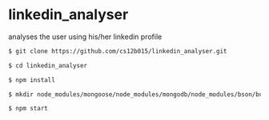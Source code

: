 # linkedin_analyser
analyses the user using his/her linkedin profile

```bash
$ git clone https://github.com/cs12b015/linkedin_analyser.git

$ cd linkedin_analyser

$ npm install

$ mkdir node_modules/mongoose/node_modules/mongodb/node_modules/bson/build/Release && mv node_modules/mongoose/node_modules/mongodb/node_modules/bson/browser_build/* node_modules/mongoose/node_modules/mongodb/node_modules/bson/build/Release/

$ npm start

```
